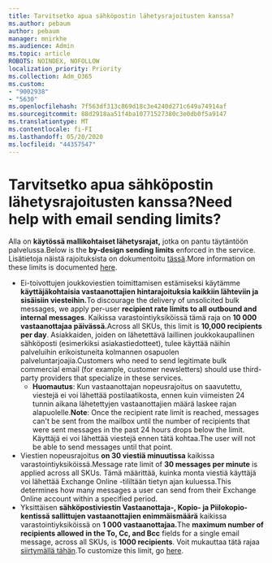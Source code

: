 ```yaml
---
title: Tarvitsetko apua sähköpostin lähetysrajoitusten kanssa?
ms.author: pebaum
author: pebaum
manager: mnirkhe
ms.audience: Admin
ms.topic: article
ROBOTS: NOINDEX, NOFOLLOW
localization_priority: Priority
ms.collection: Adm_O365
ms.custom:
- "9002938"
- "5630"
ms.openlocfilehash: 7f563df313c869d18c3e4240d271c649a74914af
ms.sourcegitcommit: 88d2918aa51f4ba10771527380c3e0db0f5a9147
ms.translationtype: MT
ms.contentlocale: fi-FI
ms.lasthandoff: 05/20/2020
ms.locfileid: "44357547"
---
```

# <a name="need-help-with-email-sending-limits"></a><span data-ttu-id="c9040-102">Tarvitsetko apua sähköpostin lähetysrajoitusten kanssa?</span><span class="sxs-lookup"><span data-stu-id="c9040-102">Need help with email sending limits?</span></span>

<span data-ttu-id="c9040-103">Alla on **käytössä mallikohtaiset lähetysrajat,** jotka on pantu täytäntöön palvelussa.</span><span class="sxs-lookup"><span data-stu-id="c9040-103">Below is the **by-design sending limits** enforced in the service.</span></span> <span data-ttu-id="c9040-104">Lisätietoja näistä rajoituksista on dokumentoitu [tässä](https://docs.microsoft.com/office365/servicedescriptions/exchange-online-service-description/exchange-online-limits#receiving-and-sending-limits).</span><span class="sxs-lookup"><span data-stu-id="c9040-104">More information on these limits is documented [here](https://docs.microsoft.com/office365/servicedescriptions/exchange-online-service-description/exchange-online-limits#receiving-and-sending-limits).</span></span>

- <span data-ttu-id="c9040-105">Ei-toivottujen joukkoviestien toimittamisen estämiseksi käytämme **käyttäjäkohtaisia vastaanottajien hintarajoituksia kaikkiin lähteviin ja sisäisiin viesteihin.**</span><span class="sxs-lookup"><span data-stu-id="c9040-105">To discourage the delivery of unsolicited bulk messages, we apply per-user **recipient rate limits to all outbound and internal messages**.</span></span> <span data-ttu-id="c9040-106">Kaikissa varastointiyksiköissä tämä raja on **10 000 vastaanottajaa päivässä.**</span><span class="sxs-lookup"><span data-stu-id="c9040-106">Across all SKUs, this limit is **10,000 recipients per day**.</span></span>  <span data-ttu-id="c9040-107">Asiakkaiden, joiden on lähetettävä laillinen joukkokaupallinen sähköposti (esimerkiksi asiakastiedotteet), tulee käyttää näihin palveluihin erikoistuneita kolmannen osapuolen palveluntarjoajia.</span><span class="sxs-lookup"><span data-stu-id="c9040-107">Customers who need to send legitimate bulk commercial email (for example, customer newsletters) should use third-party providers that specialize in these services.</span></span>
    - <span data-ttu-id="c9040-108">**Huomautus**: Kun vastaanottajan nopeusrajoitus on saavutettu, viestejä ei voi lähettää postilaatikosta, ennen kuin viimeisten 24 tunnin aikana lähetettyjen vastaanottajien määrä laskee rajan alapuolelle.</span><span class="sxs-lookup"><span data-stu-id="c9040-108">**Note**: Once the recipient rate limit is reached, messages can't be sent from the mailbox until the number of recipients that were sent messages in the past 24 hours drops below the limit.</span></span> <span data-ttu-id="c9040-109">Käyttäjä ei voi lähettää viestejä ennen tätä kohtaa.</span><span class="sxs-lookup"><span data-stu-id="c9040-109">The user will not be able to send messages until that point.</span></span>
- <span data-ttu-id="c9040-110">Viestien nopeusrajoitus **on 30 viestiä minuutissa** kaikissa varastointiyksiköissä.</span><span class="sxs-lookup"><span data-stu-id="c9040-110">Message rate limit of **30 messages per minute** is applied across all SKUs.</span></span> <span data-ttu-id="c9040-111">Tämä määrittää, kuinka monta viestiä käyttäjä voi lähettää Exchange Online -tililtään tietyn ajan kuluessa.</span><span class="sxs-lookup"><span data-stu-id="c9040-111">This determines how many messages a user can send from their Exchange Online account within a specified period.</span></span>
- <span data-ttu-id="c9040-112">Yksittäisen **sähköpostiviestin Vastaanottaja-, Kopio- ja Piilokopio-kentissä sallittujen vastaanottajien enimmäismäärä** kaikissa varastointiyksiköissä on **1 000 vastaanottajaa.**</span><span class="sxs-lookup"><span data-stu-id="c9040-112">The **maximum number of recipients allowed in the To, Cc, and Bcc** fields for a single email message, across all SKUs, is **1000 recipients**.</span></span> <span data-ttu-id="c9040-113">Voit mukauttaa tätä rajaa [siirtymällä tähän](https://techcommunity.microsoft.com/t5/exchange-team-blog/customizable-recipient-limits-in-office-365/ba-p/1183228).</span><span class="sxs-lookup"><span data-stu-id="c9040-113">To customize this limit, go [here](https://techcommunity.microsoft.com/t5/exchange-team-blog/customizable-recipient-limits-in-office-365/ba-p/1183228).</span></span>
